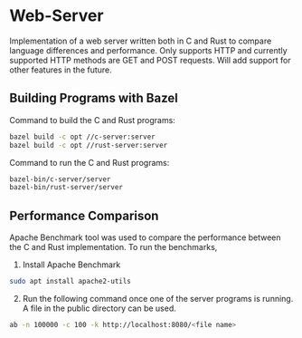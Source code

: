 # Web-Server
Implementation of a web server written both in C and Rust to compare language differences and performance. Only supports HTTP and currently supported HTTP methods are GET and POST requests. Will add support for other features in the future.

## Building Programs with Bazel
Command to build the C and Rust programs:
``` bash
bazel build -c opt //c-server:server
bazel build -c opt //rust-server:server
```

Command to run the C and Rust programs:
``` bash
bazel-bin/c-server/server
bazel-bin/rust-server/server
```

## Performance Comparison
Apache Benchmark tool was used to compare the performance between the C and Rust implementation. To run the benchmarks,
1. Install Apache Benchmark
``` bash
sudo apt install apache2-utils
```
2. Run the following command once one of the server programs is running. A file in the public directory can be used.
``` bash
ab -n 100000 -c 100 -k http://localhost:8080/<file name>
```
